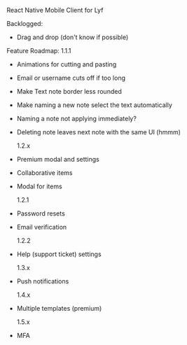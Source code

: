 React Native Mobile Client for Lyf

Backlogged:
- Drag and drop (don't know if possible)

Feature Roadmap:
  1.1.1

- Animations for cutting and pasting
- Email or username cuts off if too long
- Make Text note border less rounded
- Make naming a new note select the text automatically
- Naming a note not applying immediately?
- Deleting note leaves next note with the same UI (hmmm)

  1.2.x

- Premium modal and settings
- Collaborative items
- Modal for items

  1.2.1

- Password resets
- Email verification

  1.2.2

- Help (support ticket) settings

  1.3.x

- Push notifications

  1.4.x

- Multiple templates (premium)



  1.5.x

- MFA
